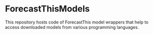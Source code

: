 # ForecastThisModels
This repository hosts code of ForecastThis model wrappers that help to access downloaded models from various programming languages.

